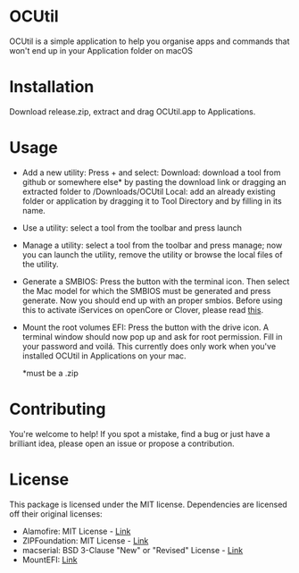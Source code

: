 # OCUtil
OCUtil is a simple application to help you organise apps and commands that won't end up in your Application folder on macOS

# Installation
Download release.zip, extract and drag OCUtil.app to Applications.

# Usage
- Add a new utility:
  Press + and select:
  Download: download a tool from github or somewhere else* by pasting the download link or dragging an extracted folder to /Downloads/OCUtil
  Local: add an already existing folder or application by dragging it to Tool Directory and by filling in its name.
  
- Use a utility:
  select a tool from the toolbar and press launch
  
- Manage a utility:
  select a tool from the toolbar and press manage; now you can launch the utility, remove the utility or browse the local files of the utility.
  
- Generate a SMBIOS:
  Press the button with the terminal icon. Then select the Mac model for which the SMBIOS must be generated and press generate. Now you should end up with an proper smbios. Before using this to activate iServices on openCore or Clover, please read [this](https://dortania.github.io/OpenCore-Post-Install/universal/iservices.html#generate-a-new-serial).
  
- Mount the root volumes EFI:
  Press the button with the drive icon. A terminal window should now pop up and ask for root permission. Fill in your password and voilá. This currently does only work when you've installed OCUtil in Applications on your mac.
  
  *must be a .zip
  
# Contributing
  You're welcome to help!
  If you spot a mistake, find a bug or just have a brilliant idea, please open an issue or propose a contribution.
 
# License
  This package is licensed under the MIT license. 
  Dependencies are licensed off their original licenses:
 - Alamofire: MIT License - [Link](https://github.com/Alamofire/Alamofire/blob/master/LICENSE)
 - ZIPFoundation: MIT License - [Link](https://github.com/weichsel/ZIPFoundation/blob/master/LICENSE)
 - macserial: BSD 3-Clause "New" or "Revised" License - [Link](https://github.com/acidanthera/OpenCorePkg/blob/master/LICENSE.txt)
 - MountEFI: [Link](https://github.com/corpnewt/MountEFI)
 




